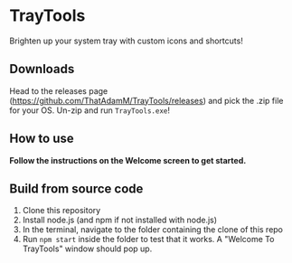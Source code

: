 # TrayTools
Brighten up your system tray with custom icons and shortcuts!

## Downloads
Head to the releases page (https://github.com/ThatAdamM/TrayTools/releases) and pick the .zip file for your OS.
Un-zip and run `TrayTools.exe`!

## How to use
**Follow the instructions on the Welcome screen to get started.**

## Build from source code
1. Clone this repository
2. Install node.js (and npm if not installed with node.js)
3. In the terminal, navigate to the folder containing the clone of this repo
4. Run `npm start` inside the folder to test that it works. A "Welcome To TrayTools" window should pop up.
